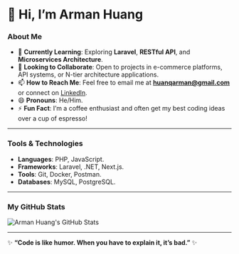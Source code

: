 # 👋 Hi, I’m Arman Huang

### About Me
- 🌱 **Currently Learning**: Exploring **Laravel**, **RESTful API**, and **Microservices Architecture**.  
- 💞️ **Looking to Collaborate**: Open to projects in e-commerce platforms, API systems, or N-tier architecture applications.  
- 📫 **How to Reach Me**: Feel free to email me at **huanqarman@gmail.com** or connect on [LinkedIn](https://linkedin.com/in/armanhuang).  
- 😄 **Pronouns**: He/Him.  
- ⚡ **Fun Fact**: I’m a coffee enthusiast and often get my best coding ideas over a cup of espresso!

---

### Tools & Technologies
- **Languages**: PHP, JavaScript.  
- **Frameworks**: Laravel, .NET, Next.js.  
- **Tools**: Git, Docker, Postman.  
- **Databases**: MySQL, PostgreSQL.

---

### My GitHub Stats
![Arman Huang's GitHub Stats](https://github-readme-stats.vercel.app/api?username=ArmanHuang&show_icons=true&theme=radical)

---

✨ **“Code is like humor. When you have to explain it, it’s bad.”** ✨
